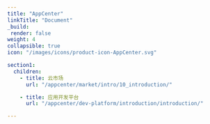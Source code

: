 ```yaml
---
title: "AppCenter"
linkTitle: "Document"
_build:
 render: false 
weight: 4
collapsible: true
icon: "/images/icons/product-icon-AppCenter.svg"

section1:
  children:
    - title: 云市场
      url: "/appcenter/market/intro/10_introduction/"

    - title: 应用开发平台
      url: "/appcenter/dev-platform/introduction/introduction/"

---
```


<!--
如需配置私有云  则可添加以下配置， isPrivate必加，如需跳转到其他url 则可增加section1配置，如不添加section1配置那么跟公有云其余文档一样使用

isPrivate: true
section1:
  children:
    - title: 云应用开发
      url: "/appcenter/dev-platform/quick-start/cluster"

    - title: SaaS 应用开发
      url: "/appcenter/dev-platform/quick-start/quick_start_saas"
-->

